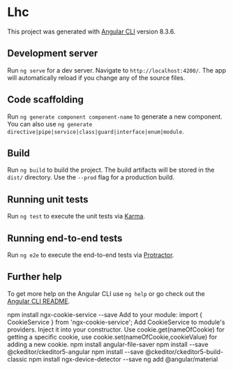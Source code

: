 # Lhc

This project was generated with [Angular CLI](https://github.com/angular/angular-cli) version 8.3.6.

## Development server

Run `ng serve` for a dev server. Navigate to `http://localhost:4200/`. The app will automatically reload if you change any of the source files.

## Code scaffolding

Run `ng generate component component-name` to generate a new component. You can also use `ng generate directive|pipe|service|class|guard|interface|enum|module`.

## Build

Run `ng build` to build the project. The build artifacts will be stored in the `dist/` directory. Use the `--prod` flag for a production build.

## Running unit tests

Run `ng test` to execute the unit tests via [Karma](https://karma-runner.github.io).

## Running end-to-end tests

Run `ng e2e` to execute the end-to-end tests via [Protractor](http://www.protractortest.org/).

## Further help

To get more help on the Angular CLI use `ng help` or go check out the [Angular CLI README](https://github.com/angular/angular-cli/blob/master/README.md).

npm install ngx-cookie-service --save
Add to your module: import { CookieService } from 'ngx-cookie-service';
Add CookieService to module's providers.
Inject it into your constructor.
Use cookie.get(nameOfCookie) for getting a specific cookie, use cookie.set(nameOfCookie,cookieValue) for adding a new cookie.
npm install angular-file-saver
npm install --save @ckeditor/ckeditor5-angular
npm install --save @ckeditor/ckeditor5-build-classic
npm install ngx-device-detector --save
ng add @angular/material 
